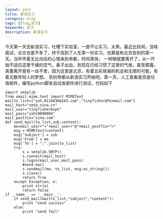 ```yaml
---
layout: post
title: 新浪实习
category: blog
tags: [blog,实习]
keywords: 实习
description: 新浪实习
---
```

今天第一天去新浪实习，吐槽下实验室，一直不让实习，太黑。最近比较闲，没啥面试，论文也差不多了，终于找到了人生第一份实习，也算是和北京告别的第一天。当年怀着无比向往的心情来到帝都，时间真快，
一转眼就要离开了，从一开始不适应这里干燥的空气，鼻子出血，到现在已经习惯了这里的气侯，甚至雾霾，真要离开竟有一丝不舍，因为这里是北京，有着五彩斑阑的机会和无限的可能，有着无数年轻人的梦想。
告别帝都从新浪实习开始吧。第一天，人工查看是否是垃圾邮件，编写python脚本自动发邮件进行测试，代码如下  


	import smtplib
	from email.mime.text import MIMEText
	mailto_list=["yxh.8116836@163.com","tinyfisher@foxmail.com"] 
	mail_host="smtp.sina.cn"   
	mail_user="tinyfisherbupt" 
	mail_pass="yxh19890804"    
	mail_postfix="sina.com"    
	def send_mail(to_list,sub,content):    
		me=mail_user+"<"+mail_user+"@"+mail_postfix+">"
		msg = MIMEText(content)
		msg['Subject'] = sub
		msg['From'] = me
		msg['To'] = ";".join(to_list)
		try:
			s = smtplib.SMTP()
			s.connect(mail_host)
			s.login(mail_user,mail_pass)
			#send mail 
			s.sendmail(me, to_list, msg.as_string())
			s.close()
			return True
		except Exception, e:
			print str(e)
			return False
	if __name__ == '__main__':
		if send_mail(mailto_list,"subject","content"):
			print "send success"
		else:
			print "send fail"











   

                                   
